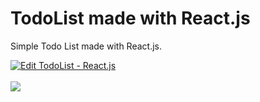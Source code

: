 <h1>TodoList made with React.js</h1>
<p>Simple Todo List made with React.js.</p>
<a href="https://codesandbox.io/s/pyv0nwwq8q?fontsize=14">
  <img alt="Edit TodoList - React.js" src="https://codesandbox.io/static/img/play-codesandbox.svg">
</a>
<br><br>
<img src="https://i.imgur.com/pO0b6Mo.png" />
